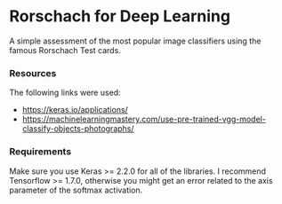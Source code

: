 # Rorschach for Deep Learning
A simple assessment of the most popular image classifiers using the famous Rorschach Test cards.

### Resources 
The following links were used:
- https://keras.io/applications/
- https://machinelearningmastery.com/use-pre-trained-vgg-model-classify-objects-photographs/

### Requirements
Make sure you use Keras >= 2.2.0 for all of the libraries.
I recommend Tensorflow >= 1.7.0, otherwise you might get an error related to the axis parameter of the softmax activation.
